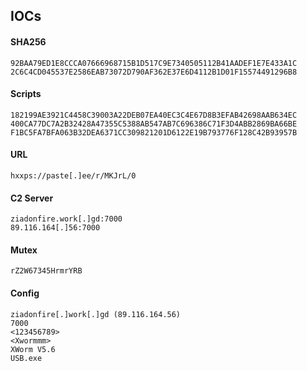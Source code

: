 ## IOCs

#### SHA256
```text 
92BAA79ED1E8CCCA07666968715B1D517C9E7340505112B41AADEF1E7E433A1C
2C6C4CD045537E2586EAB73072D790AF362E37E6D4112B1D01F15574491296B8
```

#### Scripts
```text 
182199AE3921C4458C39003A22DEB07EA40EC3C4E67D8B3EFAB42698AAB634EC
400CA77DC7A2B32428A47355C5388AB547AB7C696386C71F3D4ABB2869BA66BE
F1BC5FA7BFA063B32DEA6371CC309821201D6122E19B793776F128C42B93957B
```

#### URL
```text
hxxps://paste[.]ee/r/MKJrL/0
```

#### C2 Server
```text
ziadonfire.work[.]gd:7000
89.116.164[.]56:7000
```

#### Mutex
```text
rZ2W67345HrmrYRB
```

#### Config
```text
ziadonfire[.]work[.]gd (89.116.164.56)
7000
<123456789>
<Xwormmm>
XWorm V5.6
USB.exe
```


